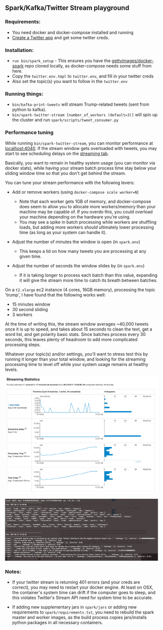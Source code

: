 ## Spark/Kafka/Twitter Stream playground

### Requirements:
  - You need docker and docker-compose installed and running
  - [Create a Twitter app](https://apps.twitter.com/) and get some twitter creds. 

### Installation:

  - `run bin/spark_setup` - This ensures you have the [gettyimages/docker-spark](https://github.com/gettyimages/docker-spark) 
    repo cloned locally, as docker-compose needs some stuff from here.
  - Copy the `twitter.env.tmpl` to `twitter.env`, and fill in your twitter creds
  - Also set the topic(s) you want to follow in the `twitter.env`

### Running things:

  - `bin/kafka-print-tweets` will stream Trump-related tweets (sent from python to kafka).
  - `bin/spark-twitter-stream [number_of_workers (default=3)]` will spin up the cluster and run `spark/scripts/tweet_consumer.py`

### Performance tuning

While running `bin/spark-twitter-stream`, you can monitor performance at [localhost:4040](http://localhost:4040). 
If the stream window gets overloaded with tweets, you may start to see scheduling delays on the [streaming tab](http://localhost:4040/streaming/).

Basically, you want to remain in healthy system usage (you can monitor via docker stats), while having your stream batch process time
stay below your sliding window time so that you don't get behind the stream.

You can tune your stream performance with the following levers:

  - Add or remove workers (using `docker-compose scale worker=N`)
    - Note that each worker gets 1GB of memory, and docker-compose does seem to allow you to 
      allocate more workers/memory than your machine may be capable of. If you overdo this, 
      you could overload your machine depending on the hardware you're using.
    - You may see a spike in batch processing while workers are shuffling loads, but adding more workers 
      _should_ ultimately lower processing time (as long as your system can handle it).

  - Adjust the number of minutes the window is open (in `spark.env`)
    - This keeps a lid on how many tweets you are processing at any given time.

  - Adjust the number of seconds the window slides by (in `spark.env`)
    - If it is taking longer to process each batch than this value,
      expanding it will give the stream more time to catch its breath between batches.

On a `t2.xlarge` ec2 instance (4 cores, 16GB memory), processing the topic 'trump', I have found that the following works well:

  - 15 minutes window 
  - 30 second sliding
  - 3 workers
  
At the time of writing this, the stream window averages ~40,000 tweets 
once it is up to speed, and takes about 15 seconds to clean the text, get a word list, and get polarity basic stats. 
Since batches process every 30 seconds, this leaves plenty of headroom to add more complicated processing steps.

Whatever your topic(s) and/or settings, you'll want to stress test this by running it longer than your total window,
and looking for the streaming processing time to level off while your system usage remains at healthy levels.

![Leveled-off stream processing](images/streaming_performance.png)

![Streaming output](images/streaming_output.png)

### Notes:
- If your twitter stream is returning 401 errors (and your creds are correct), 
  you may need to restart your docker engine. At least on OSX, the container's system time can drift 
  if the computer goes to sleep, and this violates Twitter's Stream API need for system time to be accurate.

- If adding new supplementary jars in `spark/jars` or adding new requirements to `spark/requirements.txt`,
  you need to rebuild the spark master and worker images, as the build process copies jars/installs python 
  packages in all necessary containers.

